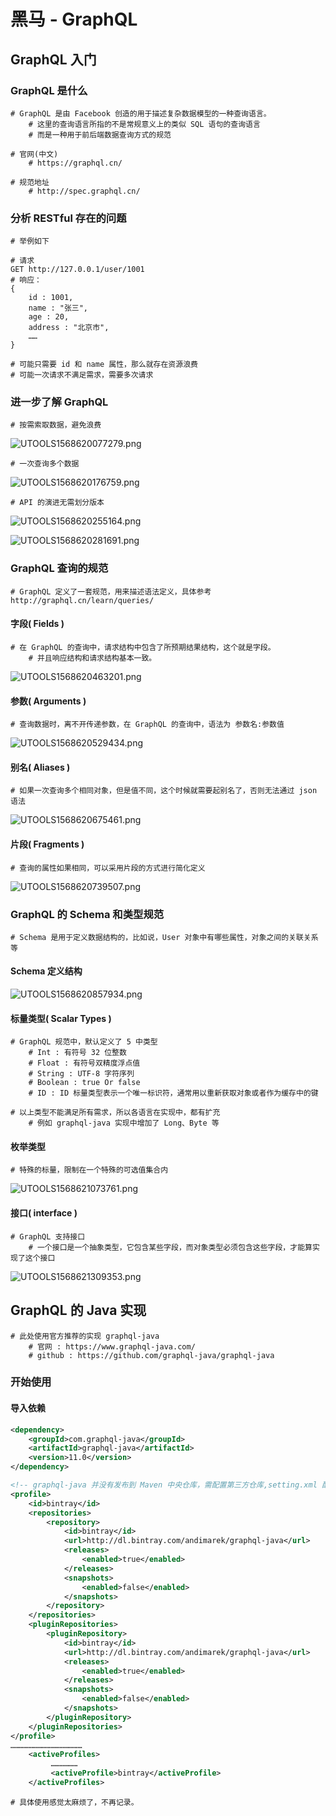 # 黑马 - GraphQL

## GraphQL 入门

### GraphQL 是什么

```shell
# GraphQL 是由 Facebook 创造的用于描述复杂数据模型的一种查询语言。
	# 这里的查询语言所指的不是常规意义上的类似 SQL 语句的查询语言
	# 而是一种用于前后端数据查询方式的规范
	
# 官网(中文)
	# https://graphql.cn/
	
# 规范地址
	# http://spec.graphql.cn/
```

### 分析 RESTful 存在的问题

```shell
# 举例如下

# 请求
GET http://127.0.0.1/user/1001
# 响应：
{
    id : 1001,
    name : "张三",
    age : 20,
    address : "北京市",
    ……
}

# 可能只需要 id 和 name 属性，那么就存在资源浪费
# 可能一次请求不满足需求，需要多次请求
```

### 进一步了解 GraphQL

```shell
# 按需索取数据，避免浪费
```

![UTOOLS1568620077279.png](https://i.loli.net/2019/09/16/vMRbpzc5stxrUAI.png)

```shell
# 一次查询多个数据
```

![UTOOLS1568620176759.png](https://i.loli.net/2019/09/16/mvAfyYKiX7odRZF.png)

```shell
# API 的演进无需划分版本
```

![UTOOLS1568620255164.png](https://i.loli.net/2019/09/16/gVaMb9Fw4RWY1Zl.png)

![UTOOLS1568620281691.png](https://i.loli.net/2019/09/16/SasoIPEC2iUBAnY.png)

### GraphQL 查询的规范

```shell
# GraphQL 定义了一套规范，用来描述语法定义，具体参考 http://graphql.cn/learn/queries/
```

#### 字段( Fields )

```shell
# 在 GraphQL 的查询中，请求结构中包含了所预期结果结构，这个就是字段。
	# 并且响应结构和请求结构基本一致。
```

![UTOOLS1568620463201.png](https://i.loli.net/2019/09/16/XwBjlAkvWaTdq3J.png)

#### 参数( Arguments )

```shell
# 查询数据时，离不开传递参数，在 GraphQL 的查询中，语法为 参数名:参数值
```

![UTOOLS1568620529434.png](https://i.loli.net/2019/09/16/WyqNsXrYTvzBFuL.png)

#### 别名( Aliases )

```shell
# 如果一次查询多个相同对象，但是值不同，这个时候就需要起别名了，否则无法通过 json 语法
```

![UTOOLS1568620675461.png](https://i.loli.net/2019/09/16/qjDvJ6Mc3RsKIAl.png)

####  片段( Fragments )

```shell
# 查询的属性如果相同，可以采用片段的方式进行简化定义
```

![UTOOLS1568620739507.png](https://i.loli.net/2019/09/16/k9DYKtOFhlvozIs.png)

### GraphQL 的 Schema 和类型规范

```shell
# Schema 是用于定义数据结构的，比如说，User 对象中有哪些属性，对象之间的关联关系等
```

#### Schema 定义结构

![UTOOLS1568620857934.png](https://i.loli.net/2019/09/16/XM7RLnucilY5gok.png)

#### 标量类型( Scalar Types )

```shell
# GraphQL 规范中，默认定义了 5 中类型
	# Int : 有符号 32 位整数
	# Float : 有符号双精度浮点值
	# String : UTF-8 字符序列
	# Boolean : true Or false
	# ID : ID 标量类型表示一个唯一标识符，通常用以重新获取对象或者作为缓存中的键
	
# 以上类型不能满足所有需求，所以各语言在实现中，都有扩充
	# 例如 graphql-java 实现中增加了 Long、Byte 等
```

#### 枚举类型

```shell
# 特殊的标量，限制在一个特殊的可选值集合内
```

![UTOOLS1568621073761.png](https://i.loli.net/2019/09/16/6jEMfBR9zgNi5DT.png)

#### 接口( interface )

```shell
# GraphQL 支持接口
	# 一个接口是一个抽象类型，它包含某些字段，而对象类型必须包含这些字段，才能算实现了这个接口
```

![UTOOLS1568621309353.png](https://i.loli.net/2019/09/16/TSCY48Dyvs91UBj.png)

## GraphQL 的 Java 实现

```shell
# 此处使用官方推荐的实现 graphql-java
	# 官网 : https://www.graphql-java.com/
	# github : https://github.com/graphql-java/graphql-java
```

### 开始使用

#### 导入依赖

```xml
<dependency>
    <groupId>com.graphql-java</groupId>
    <artifactId>graphql-java</artifactId>
    <version>11.0</version>
</dependency>
```

```xml
<!-- graphql-java 并没有发布到 Maven 中央仓库，需配置第三方仓库,setting.xml 配置 -->
<profile>
    <id>bintray</id>
    <repositories>
        <repository>
            <id>bintray</id>
            <url>http://dl.bintray.com/andimarek/graphql-java</url>
            <releases>
            	<enabled>true</enabled>
            </releases>
            <snapshots>
            	<enabled>false</enabled>
            </snapshots>
        </repository>
    </repositories>
    <pluginRepositories>
        <pluginRepository>
            <id>bintray</id>
            <url>http://dl.bintray.com/andimarek/graphql-java</url>
            <releases>
            	<enabled>true</enabled>
            </releases>
            <snapshots>
           	 	<enabled>false</enabled>
            </snapshots>
        </pluginRepository>
    </pluginRepositories>
</profile>
…………………………………………
    <activeProfiles>
  	 	 ………………
         <activeProfile>bintray</activeProfile>
    </activeProfiles>
```

```shell
# 具体使用感觉太麻烦了，不再记录。
```


